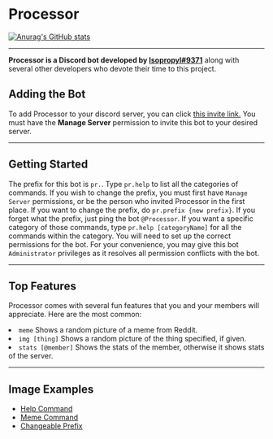 <h1>Processor</h1>

[![Anurag's GitHub stats](https://github-readme-stats.vercel.app/api?username=Glitched519)](https://github.com/Glitched519/Processor)

---

<b>Processor is a Discord bot developed by [Isopropyl#9371](https://dsc.bio/Isopropyl)</b> along with several other developers who devote their time to this project.
<h2>Adding the Bot</h2>

To add Processor to your discord server, you can click [this invite link.](https://discord.com/oauth2/authorize?client_id=689678745782714464&scope=bot&permissions=2134371583) You must have the <b>Manage Server</b> permission to invite this bot to your desired server.

---

<h2>Getting Started</h2>

<p>The prefix for this bot is <code>pr.</code>. Type <code>pr.help</code> to list all the categories of commands. If you wish to change the prefix, you must first have <code>Manage Server</code> permissions, or be the person who invited Processor in the first place. If you want to change the prefix, do <code>pr.prefix {new prefix}</code>. If you forget what the prefix, just ping the bot <code>@Processor</code>. If you want a specific category of those commands, type <code>pr.help [categoryName]</code> for all the commands within the category. You will need to set up the correct permissions for the bot. For your convenience, you may give this bot <code>Administrator</code> privileges as it resolves all permission conflicts with the bot.</p>

---

<h2>Top Features</h2>
<p>Processor comes with several fun features that you and your members will appreciate. Here are the most common:</p>
<u1>
  <li><code>meme</code> Shows a random picture of a meme from Reddit.</li>
  <li><code>img [thing]</code> Shows a random picture of the thing specified, if given.</li>
  <li><code>stats [@member]</code> Shows the stats of the member, otherwise it shows stats of the server.</li>
</ul>

---

<h2>Image Examples</h2>
<ul>
  <li><a href="https://cdn.discordapp.com/attachments/688229874649137188/845282948646174760/unknown.png">Help Command</li>
  <li><a href="https://cdn.discordapp.com/attachments/688229874649137188/845283547115159582/unknown.png">Meme Command</li>
  <li><a href="https://cdn.discordapp.com/attachments/688229874649137188/845284082971967508/unknown.png">Changeable Prefix</li>
</ul>
